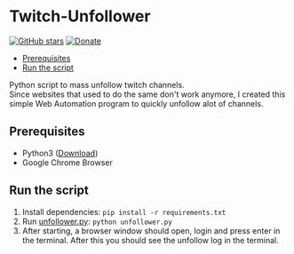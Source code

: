 # Twitch-Unfollower
[![GitHub stars](https://img.shields.io/github/stars/TobiasPankner/Teams-Auto-Joiner.svg?style=social&label=Star)](https://GitHub.com/TobiasPankner/Twitch-Unfollower/stargazers/)
[![Donate](https://img.shields.io/badge/Donate-PayPal-green.svg)](https://www.paypal.com/cgi-bin/webscr?cmd=_s-xclick&hosted_button_id=3TU2XDBK2JFU4&source=url)

- [Prerequisites](#prerequisites)
- [Run the script](#run-the-script)

Python script to mass unfollow twitch channels.  
Since websites that used to do the same don't work anymore, I created this simple Web Automation program to quickly unfollow alot of channels.

## Prerequisites  
  
 - Python3 ([Download](https://www.python.org/downloads/))  
 - Google Chrome Browser

## Run the script

 1. Install dependencies:   ```pip install -r requirements.txt```
 2. Run [unfollower.py](unfollower.py): `python unfollower.py`
 3. After starting, a browser window should open, login and press enter in the terminal. After this you should see the unfollow log in the terminal.
